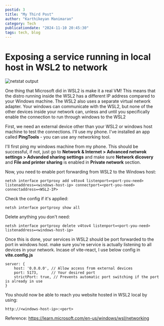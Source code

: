 ```yaml
---
postid: 3
title: "My Third Post"
author: "Karthikeyan Manimaran"
category: Tech
publicationdate: "2024-11-10 20:45:30"
tags: tech, blog
---
```


# Exposing a service running in local host in WSL2 to network


![netstat output](/posts/images/post1/netstat-img.jpg)


One thing that Microsoft did in WSL2 is make it a real VM! This means that the distro running inside the WSL2 has a different IP address compared to your Windows machine. The WSL2 also uses a separate virtual network adapter. Your windows can communicate with the WSL2, but none of the other devices inside your network can, unless and until you specifically enable the connection to run through windows to the WSL2

First, we need an external device other than your WSL2 or windows host machine to test the connections. I'll use my phone. I've installed an app called **PingTools** - you can use any networking tool.

I'll first ping my windows machine from my phone. This should be successful, if not, just go to 
**Network & Internet > Advanced netwrok settings > Advanded sharing settings** and make sure **Network dicovery** and **File and printer sharing** is enabled in **Private network** section.

Now, you need to enable port forwarding from WSL2 to the Windows host:

```shell
netsh interface portproxy add v4tov4 listenport=<port-you-need> listenaddress=<windows-host-ip> connectport=<port-you-need> connectaddress=<WSL2-IP>
```

Check the config if it's applied:

```shell
netsh interface portproxy show all
```

Delete anything you don't need:

```shell
netsh interface portproxy delete v4tov4 listenport=<port-you-need> listenaddress=<windows-host-ip>
```


Once this is done, your services in WSL2 should be port forwarded to the port in windows host. make sure you're service is actually listening to all devices in your network. Incase of vite-react, I use below config in **vite.config.js**

```shell
server: {
    host: '0.0.0.0', // Allow access from external devices
    port: 5173,      // Your desired port
    strictPort: true, // Prevents automatic port switching if the port is already in use
}
```

You should now be able to reach you website hosted in WSL2 local by using:

```
http://<windows-host-ip>:<port>
```

Reference: https://learn.microsoft.com/en-us/windows/wsl/networking

